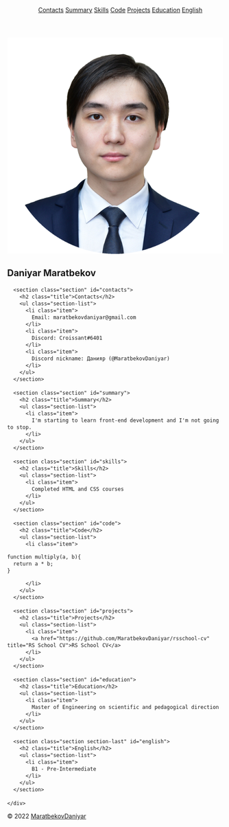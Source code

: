 <!DOCTYPE html>
<html lang="en">
<head>
  <meta charset="UTF-8">
  <meta http-equiv="X-UA-Compatible" content="IE=edge">
  <meta name="viewport" content="width=device-width, initial-scale=1.0">
  <title>cv</title>
  <link rel="stylesheet" href="style.css">
  <link rel="icon" href="https://rs.school/favicon.ico">
</head>

<body>
  <header class="header">
    <div class="block">
      <ul class="navigation-list">
        <a class="navigation-link" href="#contacts">Contacts</a>
        <a class="navigation-link" href="#summary">Summary</a>
        <a class="navigation-link" href="#skills">Skills</a>        
        <a class="navigation-link" href="#code">Code</a>
        <a class="navigation-link" href="#projects">Projects</a>
        <a class="navigation-link" href="#education">Education</a>
        <a class="navigation-link" href="#english">English</a>
      </ul>
    </div>
  </header>

  <main class="main">
    <div class="block">
      <section class="section" id="profile">
        <img src="./Photo.png" alt="Photo" class="photo">
        <h1 class="profile">Daniyar Maratbekov</h1>
      </section>

      <section class="section" id="contacts">
        <h2 class="title">Contacts</h2>
        <ul class="section-list">
          <li class="item">
            Email: maratbekovdaniyar@gmail.com
          </li>
          <li class="item">
            Discord: Croissant#6401
          </li>
          <li class="item">
            Discord nickname: Данияр (@MaratbekovDaniyar)
          </li>
        </ul>
      </section>

      <section class="section" id="summary">
        <h2 class="title">Summary</h2>
        <ul class="section-list">
          <li class="item">
            I'm starting to learn front-end development and I'm not going to stop.
          </li>
        </ul>
      </section>

      <section class="section" id="skills">
        <h2 class="title">Skills</h2>
        <ul class="section-list">
          <li class="item">
            Completed HTML and CSS courses
          </li>
        </ul>
      </section>

      <section class="section" id="code">
        <h2 class="title">Code</h2>
        <ul class="section-list">
          <li class="item">
<pre class="pre"><code>function multiply(a, b){
  return a * b;
}</code></pre>
          </li>
        </ul>
      </section>

      <section class="section" id="projects">
        <h2 class="title">Projects</h2>
        <ul class="section-list">
          <li class="item">
            <a href="https://github.com/MaratbekovDaniyar/rsschool-cv" title="RS School CV">RS School CV</a>
          </li>
        </ul>
      </section>

      <section class="section" id="education">
        <h2 class="title">Education</h2>
        <ul class="section-list">
          <li class="item">
            Master of Engineering on scientific and pedagogical direction
          </li>
        </ul>
      </section>

      <section class="section section-last" id="english">
        <h2 class="title">English</h2>
        <ul class="section-list">
          <li class="item">
            B1 - Pre-Intermediate
          </li>
        </ul>
      </section>

    </div>
  </main>
    
  <footer class="footer">
    <div class="block footer-block">
      <div class="github">© 2022 <a href="https://https://github.com/MaratbekovDaniyar" class="nav-link">MaratbekovDaniyar</a></div>
      <a href="https://rs.school/js-stage0/" class="rsshool"></a>
    </div>
  </footer>
</body>
</html>
